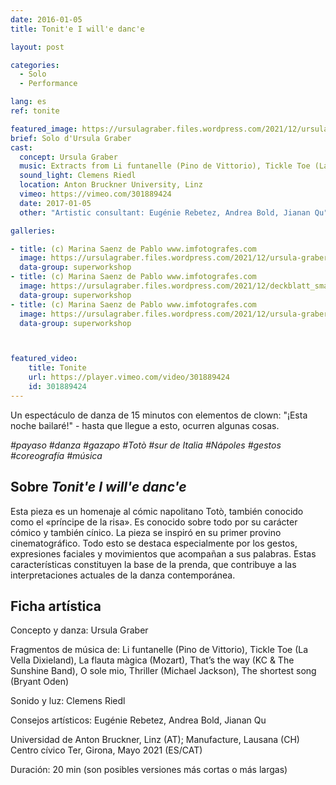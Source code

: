 ```yaml
---
date: 2016-01-05
title: Tonit'e I will'e danc'e

layout: post

categories:
  - Solo
  - Performance

lang: es
ref: tonite

featured_image: https://ursulagraber.files.wordpress.com/2021/12/ursula-graber009_small.jpg?w=500&fit=crop
brief: Solo d'Ursula Graber
cast:
  concept: Ursula Graber
  music: Extracts from Li funtanelle (Pino de Vittorio), Tickle Toe (La Vella Dixieland), The Magic Flute (Mozart), That’s the way (KC & The Sunshine Band), O sole mio, Thriller (Michael Jackson), The shortest song (Bryant Oden)
  sound_light: Clemens Riedl
  location: Anton Bruckner University, Linz
  vimeo: https://vimeo.com/301889424
  date: 2017-01-05
  other: "Artistic consultant: Eugénie Rebetez, Andrea Bold, Jianan Qu"

galleries:

- title: (c) Marina Saenz de Pablo www.imfotografes.com
  image: https://ursulagraber.files.wordpress.com/2021/12/ursula-graber012_small.jpg?w=2000&fit=crop
  data-group: superworkshop
- title: (c) Marina Saenz de Pablo www.imfotografes.com
  image: https://ursulagraber.files.wordpress.com/2021/12/deckblatt_small-1.jpg?w=2000&fit=crop
  data-group: superworkshop
- title: (c) Marina Saenz de Pablo www.imfotografes.com
  image: https://ursulagraber.files.wordpress.com/2021/12/ursula-graber011_small.jpg?w=2000&fit=crop
  data-group: superworkshop



featured_video:
    title: Tonite
    url: https://player.vimeo.com/video/301889424
    id: 301889424
---
```


Un espectáculo de danza de 15 minutos con elementos de clown: "¡Esta noche bailaré!" - hasta que llegue a esto, ocurren algunas cosas.

*#payaso #danza #gazapo #Totò #sur de Italia #Nápoles #gestos #coreografía #música*


<!--plop-->

## Sobre *Tonit'e I will'e danc'e*

Esta pieza es un homenaje al cómic napolitano Totò, también conocido como el «príncipe de la risa». Es conocido sobre todo por su carácter cómico y también cínico. La pieza se inspiró en su primer provino cinematográfico. Todo esto se destaca especialmente por los gestos, expresiones faciales y movimientos que acompañan a sus palabras. Estas características constituyen la base de la prenda, que contribuye a las interpretaciones actuales de la danza contemporánea.

<!--plop-->

## Ficha artística


Concepto y danza: Ursula Graber

Fragmentos de música de: Li funtanelle (Pino de Vittorio), Tickle Toe (La Vella Dixieland), La flauta màgica (Mozart), That’s the way (KC & The Sunshine Band), O sole mio, Thriller (Michael Jackson), The shortest song (Bryant Oden)

Sonido y luz: Clemens Riedl

Consejos artísticos: Eugénie Rebetez, Andrea Bold, Jianan Qu

Universidad de Anton Bruckner, Linz (AT); Manufacture, Lausana (CH) Centro cívico Ter, Girona, Mayo 2021 (ES/CAT)

Duración: 20 min (son posibles versiones más cortas o más largas)


<!--[![Tonit'e I will'e danc'e](https://i.vimeocdn.com/video/746500438_640.jpg)](https://player.vimeo.com/video/301889424)-->

